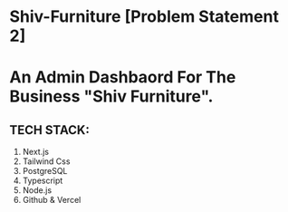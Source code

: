 # Shiv-Furniture [Problem Statement 2]

# An Admin Dashbaord For The Business "Shiv Furniture".

## TECH STACK:
1. Next.js
2. Tailwind Css
3. PostgreSQL
4. Typescript
5. Node.js
6. Github & Vercel
